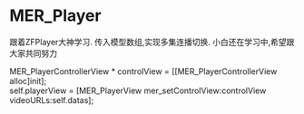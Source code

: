 # MER_Player
跟着ZFPlayer大神学习.
传入模型数组,实现多集连播切换.
小白还在学习中,希望跟大家共同努力


MER_PlayerControllerView * controlView = [[MER_PlayerControllerView alloc]init];         
self.playerView = [MER_PlayerView mer_setControlView:controlView videoURLs:self.datas];


